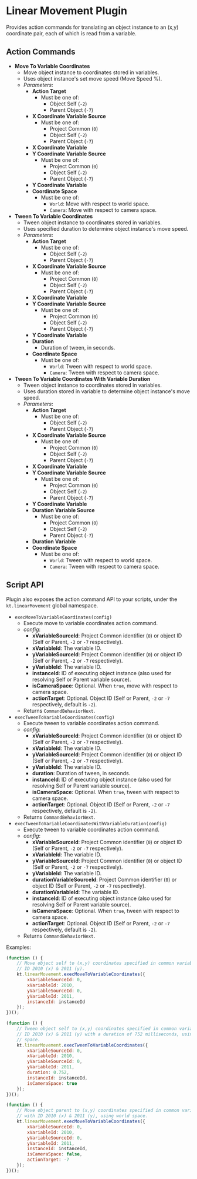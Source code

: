 # Linear Movement Plugin

Provides action commands for translating an object instance to an (x,y) coordinate pair, each of which is read from a variable.

## Action Commands

-   **Move To Variable Coordinates**
    -   Move object instance to coordinates stored in variables.
    -   Uses object instance's set move speed (Move Speed %).
    -   _Parameters_:
        -   **Action Target**
            -   Must be one of:
                -   Object Self (`-2`)
                -   Parent Object (`-7`)
        -   **X Coordinate Variable Source**
            -   Must be one of:
                -   Project Common (`0`)
                -   Object Self (`-2`)
                -   Parent Object (`-7`)
        -   **X Coordinate Variable**
        -   **Y Coordinate Variable Source**
            -   Must be one of:
                -   Project Common (`0`)
                -   Object Self (`-2`)
                -   Parent Object (`-7`)
        -   **Y Coordinate Variable**
        -   **Coordinate Space**
            -   Must be one of:
                -   `World`: Move with respect to world space.
                -   `Camera`: Move with respect to camera space.
-   **Tween To Variable Coordinates**
    -   Tween object instance to coordinates stored in variables.
    -   Uses specified duration to determine object instance's move speed.
    -   _Parameters_:
        -   **Action Target**
            -   Must be one of:
                -   Object Self (`-2`)
                -   Parent Object (`-7`)
        -   **X Coordinate Variable Source**
            -   Must be one of:
                -   Project Common (`0`)
                -   Object Self (`-2`)
                -   Parent Object (`-7`)
        -   **X Coordinate Variable**
        -   **Y Coordinate Variable Source**
            -   Must be one of:
                -   Project Common (`0`)
                -   Object Self (`-2`)
                -   Parent Object (`-7`)
        -   **Y Coordinate Variable**
        -   **Duration**
            -   Duration of tween, in seconds.
        -   **Coordinate Space**
            -   Must be one of:
                -   `World`: Tween with respect to world space.
                -   `Camera`: Tween with respect to camera space.
-   **Tween To Variable Coordinates With Variable Duration**
    -   Tween object instance to coordinates stored in variables.
    -   Uses duration stored in variable to determine object instance's move speed.
    -   _Parameters_:
        -   **Action Target**
            -   Must be one of:
                -   Object Self (`-2`)
                -   Parent Object (`-7`)
        -   **X Coordinate Variable Source**
            -   Must be one of:
                -   Project Common (`0`)
                -   Object Self (`-2`)
                -   Parent Object (`-7`)
        -   **X Coordinate Variable**
        -   **Y Coordinate Variable Source**
            -   Must be one of:
                -   Project Common (`0`)
                -   Object Self (`-2`)
                -   Parent Object (`-7`)
        -   **Y Coordinate Variable**
        -   **Duration Variable Source**
            -   Must be one of:
                -   Project Common (`0`)
                -   Object Self (`-2`)
                -   Parent Object (`-7`)
        -   **Duration Variable**
        -   **Coordinate Space**
            -   Must be one of:
                -   `World`: Tween with respect to world space.
                -   `Camera`: Tween with respect to camera space.

## Script API

Plugin also exposes the action command API to your scripts, under the `kt.linearMovement` global namespace.

-   `execMoveToVariableCoordinates(config)`
    -   Execute move to variable coordinates action command.
    -   _config_:
        -   **xVariableSourceId**: Project Common identifier (`0`) or object ID (Self or Parent, `-2` or `-7` respectively).
        -   **xVariableId**: The variable ID.
        -   **yVariableSourceId**: Project Common identifier (`0`) or object ID (Self or Parent, `-2` or `-7` respectively).
        -   **yVariableId**: The variable ID.
        -   **instanceId**: ID of executing object instance (also used for resolving Self or Parent variable source).
        -   **isCameraSpace**: Optional. When `true`, move with respect to camera space.
        -   **actionTarget**: Optional. Object ID (Self or Parent, `-2` or `-7` respectively, default is `-2`).
    -   Returns `CommandBehaviorNext`.
-   `execTweenToVariableCoordinates(config)`
    -   Execute tween to variable coordinates action command.
    -   _config_:
        -   **xVariableSourceId**: Project Common identifier (`0`) or object ID (Self or Parent, `-2` or `-7` respectively).
        -   **xVariableId**: The variable ID.
        -   **yVariableSourceId**: Project Common identifier (`0`) or object ID (Self or Parent, `-2` or `-7` respectively).
        -   **yVariableId**: The variable ID.
        -   **duration**: Duration of tween, in seconds.
        -   **instanceId**: ID of executing object instance (also used for resolving Self or Parent variable source).
        -   **isCameraSpace**: Optional. When `true`, tween with respect to camera space.
        -   **actionTarget**: Optional. Object ID (Self or Parent, `-2` or `-7` respectively, default is `-2`).
    -   Returns `CommandBehaviorNext`.
-   `execTweenToVariableCoordinatesWithVariableDuration(config)`
    -   Execute tween to variable coordinates action command.
    -   _config_:
        -   **xVariableSourceId**: Project Common identifier (`0`) or object ID (Self or Parent, `-2` or `-7` respectively).
        -   **xVariableId**: The variable ID.
        -   **yVariableSourceId**: Project Common identifier (`0`) or object ID (Self or Parent, `-2` or `-7` respectively).
        -   **yVariableId**: The variable ID.
        -   **durationVariableSourceId**: Project Common identifier (`0`) or object ID (Self or Parent, `-2` or `-7` respectively).
        -   **durationVariableId**: The variable ID.
        -   **instanceId**: ID of executing object instance (also used for resolving Self or Parent variable source).
        -   **isCameraSpace**: Optional. When `true`, tween with respect to camera space.
        -   **actionTarget**: Optional. Object ID (Self or Parent, `-2` or `-7` respectively, default is `-2`).
    -   Returns `CommandBehaviorNext`.

Examples:

```javascript
(function () {
    // Move object self to (x,y) coordinates specified in common variables with
    // ID 2010 (x) & 2011 (y).
    kt.linearMovement.execMoveToVariableCoordinates({
        xVariableSourceId: 0,
        xVariableId: 2010,
        yVariableSourceId: 0,
        yVariableId: 2011,
        instanceId: instanceId
    });
})();
```

```javascript
(function () {
    // Tween object self to (x,y) coordinates specified in common variables with
    // ID 2010 (x) & 2011 (y) with a duration of 752 milliseconds, using camera
    // space.
    kt.linearMovement.execTweenToVariableCoordinates({
        xVariableSourceId: 0,
        xVariableId: 2010,
        yVariableSourceId: 0,
        yVariableId: 2011,
        duration: 0.752,
        instanceId: instanceId,
        isCameraSpace: true
    });
})();
```

```javascript
(function () {
    // Move object parent to (x,y) coordinates specified in common variables
    // with ID 2010 (x) & 2011 (y), using world space.
    kt.linearMovement.execMoveToVariableCoordinates({
        xVariableSourceId: 0,
        xVariableId: 2010,
        yVariableSourceId: 0,
        yVariableId: 2011,
        instanceId: instanceId,
        isCameraSpace: false,
        actionTarget: -7
    });
})();
```

